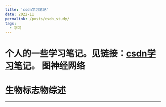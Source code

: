 ```yaml
---
title: 'csdn学习笔记'
date: 2022-11
permalink: /posts/csdn_study/
tags:
  - 学习
---
```


个人的一些学习笔记。见链接：[csdn学习笔记](https://blog.csdn.net/ppgodcsy?type=blog)。
图神经网络
======

生物标志物综述
======

------
